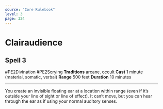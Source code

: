 ```yaml
---
source: "Core Rulebook"
level: 3
page: 324
---
```


# Clairaudience
## Spell 3
#PE2Divination #PE2Scrying
**Traditions** arcane, occult
**Cast** 1 minute (material, somatic, verbal)
**Range** 500 feet
**Duration** 10 minutes

-----
You create an invisible floating ear at a location within range (even if it’s outside your line of sight or line of effect). It can’t move, but you can hear through the ear as if using your normal auditory senses.